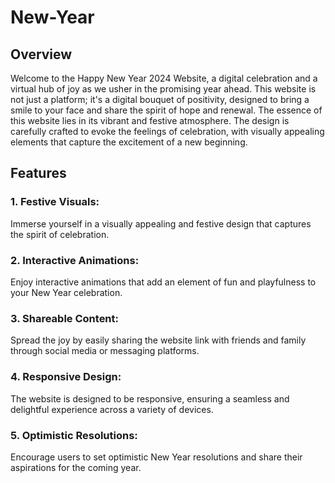# New-Year
<h2>Overview</h2>
<p>Welcome to the Happy New Year 2024 Website, a digital celebration and a virtual hub of joy as we usher in the promising year ahead. This website is not just a platform; it's a digital bouquet of positivity, designed to bring a smile to your face and share the spirit of hope and renewal. The essence of this website lies in its vibrant and festive atmosphere. The design is carefully crafted to evoke the feelings of celebration, with visually appealing elements that capture the excitement of a new beginning.</p>

<h2>Features</h2>
<h3>1. Festive Visuals:</h3>
<p>Immerse yourself in a visually appealing and festive design that captures the spirit of celebration.</p>
<h3>2. Interactive Animations:</h3>
<p>Enjoy interactive animations that add an element of fun and playfulness to your New Year celebration.</p>
<h3>3. Shareable Content:</h3>
<p>Spread the joy by easily sharing the website link with friends and family through social media or messaging platforms.</p>
<h3>4. Responsive Design:</h3>
<p>The website is designed to be responsive, ensuring a seamless and delightful experience across a variety of devices.</p>
<h3>5. Optimistic Resolutions:</h3>
<p>Encourage users to set optimistic New Year resolutions and share their aspirations for the coming year.</p>
